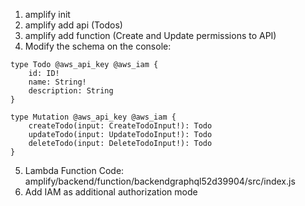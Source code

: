 1. amplify init
2. amplify add api (Todos)
3. amplify add function (Create and Update permissions to API)
4. Modify the schema on the console:

```
type Todo @aws_api_key @aws_iam {
	id: ID!
	name: String!
	description: String
}

type Mutation @aws_api_key @aws_iam {
	createTodo(input: CreateTodoInput!): Todo
	updateTodo(input: UpdateTodoInput!): Todo
	deleteTodo(input: DeleteTodoInput!): Todo
}
```

5. Lambda Function Code: amplify/backend/function/backendgraphql52d39904/src/index.js
6. Add IAM as additional authorization mode
